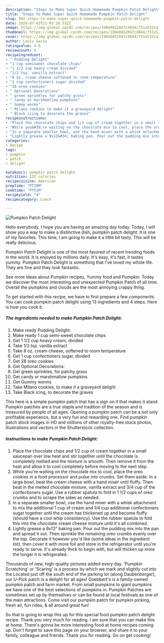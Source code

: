 ```yaml
---
description: "Steps to Make Super Quick Homemade Pumpkin Patch Delight"
title: "Steps to Make Super Quick Homemade Pumpkin Patch Delight"
slug: 892-steps-to-make-super-quick-homemade-pumpkin-patch-delight
date: 2020-07-03T21:03:20.532Z
image: https://img-global.cpcdn.com/recipes/190e0452047c4044/751x532cq70/pumpkin-patch-delight-recipe-main-photo.jpg
thumbnail: https://img-global.cpcdn.com/recipes/190e0452047c4044/751x532cq70/pumpkin-patch-delight-recipe-main-photo.jpg
cover: https://img-global.cpcdn.com/recipes/190e0452047c4044/751x532cq70/pumpkin-patch-delight-recipe-main-photo.jpg
author: Louis Garza
ratingvalue: 4.6
reviewcount: 4
recipeingredient:
- " Pudding Delight"
- "1 cup semisweet chocolate chips"
- "1 1/2 cup heavy cream divided"
- "1/2 tsp. vanilla extract"
- "8 oz. cream cheese softened to room temperature"
- "1 cup confectioners sugar divided"
- "28 oreo cookies"
- " Optional Decorations"
- " green sprinkles for patchy grass"
- " candy or marshmallow pumpkins"
- " Gummy worms"
- " Milano cookies to make it a graveyard delight"
- " Black icing to decorate the graves"
recipeinstructions:
- "Place the chocolate chips and 1/2 cup of cream together in a small saucepan over low heat and stir together until the chocolate is completely melted and the mixture is smooth. Then remove it from the heat and allow it to cool completely before moving to the next step."
- "While you&#39;re waiting on the chocolate mix to cool, place the oreo cookies in a food processor and pulse into crumbs. Set them aside. In a large bowl, beat the cream cheese with a hand mixer until fluffy. Then beat in the melted chocolate mixture, vanilla extract and 3/4 cup of the confectioners sugar. Use a rubber spatula to fold in 1 1/2 cups of oreo crumbs and to scrape the sides as needed."
- "In a separate smaller bowl, use the hand mixer with a whisk attachment to mix the additional 1 cup of cream and 1/4 cup additional confectioners sugar together until the cream has thickened up and become fluffy (should have a cool whip consistency). Use the rubber spatula to fold this into the chocolate cream cheese mixture until it&#39;s all combined."
- "Lightly grease a 9x13&#34; baking pan. Pour out the pudding mix into the pan and spread it out. Then sprinkle the remaining oreo crumbs evenly over the top. Decorate it however you&#39;d like (some ideas in the ingredient list), then cover it with more foil and store in the refrigerator until you&#39;re ready to serve. It&#39;s already thick to begin with, but will thicken up more the longer it is refrigerated."
categories:
- Recipe
tags:
- pumpkin
- patch
- delight

katakunci: pumpkin patch delight 
nutrition: 132 calories
recipecuisine: American
preptime: "PT20M"
cooktime: "PT51M"
recipeyield: "4"
recipecategory: Lunch

---
```



![Pumpkin Patch Delight](https://img-global.cpcdn.com/recipes/190e0452047c4044/751x532cq70/pumpkin-patch-delight-recipe-main-photo.jpg)

Hello everybody, I hope you are having an amazing day today. Today, I will show you a way to make a distinctive dish, pumpkin patch delight. It is one of my favorites. This time, I am going to make it a little bit tasty. This will be really delicious.

Pumpkin Patch Delight is one of the most favored of recent trending foods in the world. It is enjoyed by millions daily. It's easy, it's fast, it tastes yummy. Pumpkin Patch Delight is something that I've loved my whole life. They are fine and they look fantastic.

See more ideas about Pumpkin recipes, Yummy food and Pumpkin. Today we discover the most interesting and unexpected Pumpkin Patch of all time. Overall the pumpkins and clouds are the most annoying crappy thing.


To get started with this recipe, we have to first prepare a few components. You can cook pumpkin patch delight using 13 ingredients and 4 steps. Here is how you cook it.

<!--inarticleads1-->

##### The ingredients needed to make Pumpkin Patch Delight:

1. Make ready  Pudding Delight:
1. Make ready 1 cup semi-sweet chocolate chips
1. Get 1 1/2 cup heavy cream, divided
1. Take 1/2 tsp. vanilla extract
1. Take 8 oz. cream cheese, softened to room temperature
1. Get 1 cup confectioners sugar, divided
1. Get 28 oreo cookies
1. Get  Optional Decorations:
1. Get  green sprinkles, for patchy grass
1. Get  candy or marshmallow pumpkins
1. Get  Gummy worms
1. Take  Milano cookies, to make it a graveyard delight
1. Take  Black icing, to decorate the graves


This here is a simple pumpkin patch that has a sign on it that makes it stand. Pumpkin patches are a true staple and tradition of the season and is treasured by people of all ages. Opening a pumpkin patch can be a not only profitable experience, but a very fun and rewarding one. Find pumpkin patch stock images in HD and millions of other royalty-free stock photos, illustrations and vectors in the Shutterstock collection. 

<!--inarticleads2-->

##### Instructions to make Pumpkin Patch Delight:

1. Place the chocolate chips and 1/2 cup of cream together in a small saucepan over low heat and stir together until the chocolate is completely melted and the mixture is smooth. Then remove it from the heat and allow it to cool completely before moving to the next step.
1. While you&#39;re waiting on the chocolate mix to cool, place the oreo cookies in a food processor and pulse into crumbs. Set them aside. In a large bowl, beat the cream cheese with a hand mixer until fluffy. Then beat in the melted chocolate mixture, vanilla extract and 3/4 cup of the confectioners sugar. Use a rubber spatula to fold in 1 1/2 cups of oreo crumbs and to scrape the sides as needed.
1. In a separate smaller bowl, use the hand mixer with a whisk attachment to mix the additional 1 cup of cream and 1/4 cup additional confectioners sugar together until the cream has thickened up and become fluffy (should have a cool whip consistency). Use the rubber spatula to fold this into the chocolate cream cheese mixture until it&#39;s all combined.
1. Lightly grease a 9x13&#34; baking pan. Pour out the pudding mix into the pan and spread it out. Then sprinkle the remaining oreo crumbs evenly over the top. Decorate it however you&#39;d like (some ideas in the ingredient list), then cover it with more foil and store in the refrigerator until you&#39;re ready to serve. It&#39;s already thick to begin with, but will thicken up more the longer it is refrigerated.


Thousands of new, high-quality pictures added every day. &#39;Pumpkin Scratching&#39; or &#39;Scaring&#39; is a process by which we mark and slightly cut into the Located just off the south end of the parking lot (along Daubenberger), our U-Pick patch is a delight for all ages! Goebbert&#39;s is a family-owned pumpkin patch and farm market. From small pumpkins to giant pumpkins we have one of the best selections of pumpkins in. Pumpkin Patches are sometimes set up by themselves or can be found at local festivals as one of the main attractions. Come visit our pumpkin patch for pumpkin picking, fresh air, fun rides, &amp; all around great fun! 

So that is going to wrap this up for this special food pumpkin patch delight recipe. Thank you very much for reading. I am sure that you can make this at home. There's gonna be more interesting food at home recipes coming up. Don't forget to save this page on your browser, and share it to your family, colleague and friends. Thank you for reading. Go on get cooking!
